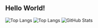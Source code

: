 ## Hello World!
![Top Langs](https://github-readme-stats.vercel.app/api/top-langs/?username=federicadigiaimo&layout=normal&theme=dark)
![Top Langs](https://github-readme-stats.vercel.app/api/top-langs/?username=federicadigiaimo&layout=normal&theme=vue)
![GitHub Stats](https://github-readme-stats.vercel.app/api?username=federicadigiaimo&show_icons=true&count_private=true&hide=prs&theme=radical)

<!--
**federicadigiaimo/federicadigiaimo** is a ✨ _special_ ✨ repository because its `README.md` (this file) appears on your GitHub profile.

Here are some ideas to get you started:

- 🔭 I’m currently working on ...
- 🌱 I’m currently learning ...
- 👯 I’m looking to collaborate on ...
- 🤔 I’m looking for help with ...
- 💬 Ask me about ...
- 📫 How to reach me: ...
- 😄 Pronouns: ...
- ⚡ Fun fact: ...
-->
